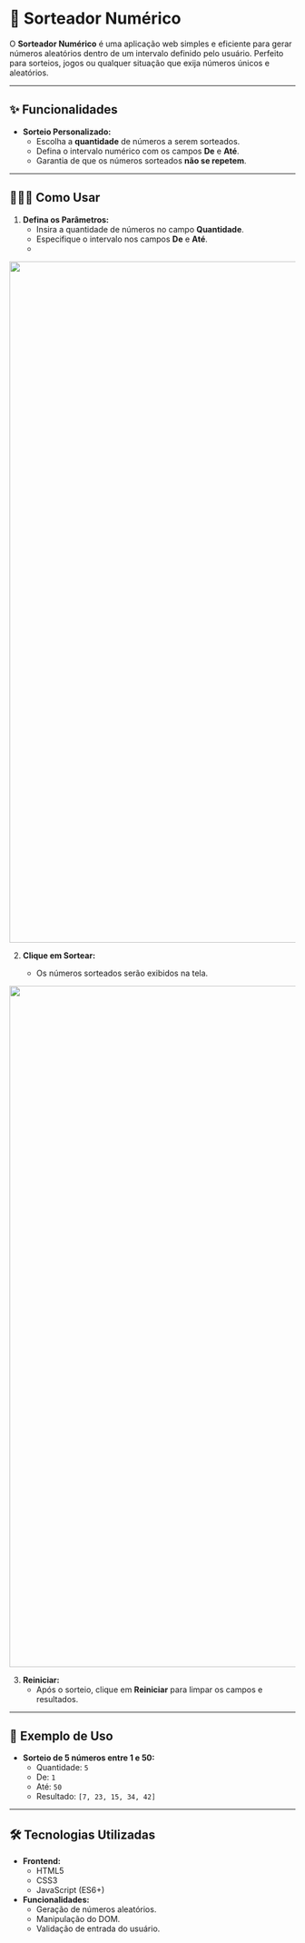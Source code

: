 # 🎲 Sorteador Numérico

O **Sorteador Numérico** é uma aplicação web simples e eficiente para gerar números aleatórios dentro de um intervalo definido pelo usuário. Perfeito para sorteios, jogos ou qualquer situação que exija números únicos e aleatórios.

---

## ✨ Funcionalidades

- **Sorteio Personalizado:**
  - Escolha a **quantidade** de números a serem sorteados.
  - Defina o intervalo numérico com os campos **De** e **Até**.
  - Garantia de que os números sorteados **não se repetem**.

---

## 👨🏻‍🏫 Como Usar

1. **Defina os Parâmetros:**
   - Insira a quantidade de números no campo **Quantidade**.
   - Especifique o intervalo nos campos **De** e **Até**.
   - 
<div align="center">
<img src="https://github.com/user-attachments/assets/0379f245-b27f-4c3b-acf5-c24179457b1f" width="1200px" />
</div>     
     
2. **Clique em Sortear:**
   - Os números sorteados serão exibidos na tela.
  
    <div align="center">
<img src="https://github.com/user-attachments/assets/dce577d7-636a-43d7-97f9-e11e19682914" width="1200px" />
</div>

3. **Reiniciar:**
   - Após o sorteio, clique em **Reiniciar** para limpar os campos e resultados.

---

## 🎯 Exemplo de Uso

- **Sorteio de 5 números entre 1 e 50:**
  - Quantidade: `5`
  - De: `1`
  - Até: `50`
  - Resultado: `[7, 23, 15, 34, 42]`

---

## 🛠️ Tecnologias Utilizadas

- **Frontend:**
  - HTML5
  - CSS3
  - JavaScript (ES6+)
- **Funcionalidades:**
  - Geração de números aleatórios.
  - Manipulação do DOM.
  - Validação de entrada do usuário.


